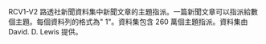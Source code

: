 RCV1-V2 路透社新聞資料集中新聞文章的主題指派。一篇新聞文章可以指派給數個主題。每個資料列的格式為"<topic name> <document id> 1"。資料集包含 260 萬個主題指派。資料集由 David. D. Lewis 提供。

<!---HONumber=July15_HO2-->